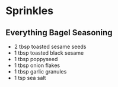 # Sprinkles

## Everything Bagel Seasoning

- 2 tbsp toasted sesame seeds
- 1 tbsp toasted black sesame
- 1 tbsp poppyseed
- 1 tbsp onion flakes
- 1 tbsp garlic granules
- 1 tsp sea salt
